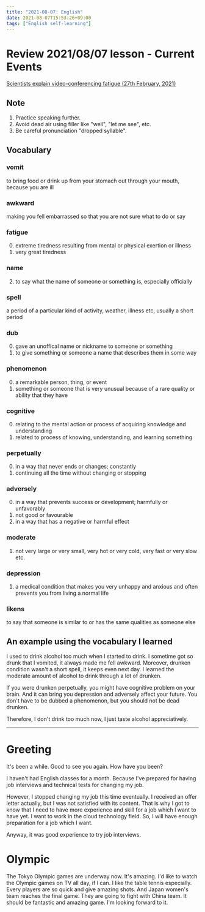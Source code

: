 ```yaml
---
title: "2021-08-07: English"
date: 2021-08-07T15:53:26+09:00
tags: ["English self-learning"]
---
```


# Review 2021/08/07 lesson - Current Events

[Scientists explain video-conferencing fatigue (27th February, 2021)](https://breakingnewsenglish.com/2102/210227-video-conferencing.html)

## Note

1. Practice speaking further.
2. Avoid dead air using filler like "well", "let me see", etc.
3. Be careful pronunciation "dropped syllable".

## Vocabulary

### vomit
to bring food or drink up from your stomach out through your mouth, because you are ill

### awkward
making you fell embarrassed so that you are not sure what to do or say

### fatigue
0. extreme tiredness resulting from mental or physical exertion or illness
1. very great tiredness

### name
2. to say what the name of someone or something is, especially officially

### spell
a period of a particular kind of activity, weather, illness etc, usually a short period

### dub
0. gave an unoffical name or nickname to someone or something
1. to give something or someone a name that describes them in some way

### phenomenon
0. a remarkable person, thing, or event
1. something or someone that is very unusual because of a rare quality or ability that they have

### cognitive
0. relating to the mental action or process of acquiring knowledge and understanding
1. related to process of knowing, understanding, and learning something

### perpetually
0. in a way that never ends or changes; constantly
1. continuing all the time without changing or stopping

### adversely
0. in a way that prevents success or development; harmfully or unfavorably
1. not good or favourable
2. in a way that has a negative or harmful effect

### moderate
1. not very large or very small, very hot or very cold, very fast or very slow etc.

### depression
1. a medical condition that makes you very unhappy and anxious and often prevents you from living a normal life

### likens
to say that someone is similar to or has the same qualities as someone else

## An example using the vocabulary I learned
I used to drink alcohol too much when I started to drink.
I sometime got so drunk that I vomited, it always made me fell awkward.
Moreover, drunken condition wasn't a short spell, it keeps even next day.
I learned the moderate amount of alcohol to drink through a lot of drunken.

If you were drunken perpetually, you might have cognitive problem on your brain. And it can bring you depression and adversely affect your future.
You don't have to be dubbed a phenomenon, but you should not be dead drunken.

Therefore, I don't drink too much now, I just taste alcohol appreciatively. 



---

# Greeting
It's been a while.
Good to see you again.
How have you been?

I haven't had English classes for a month.
Because I've prepared for having job interviews and technical tests for changing my job.

However, I stopped changing my job this time eventually.
I received an offer letter actually,
but I was not satisfied with its content.
That is why I got to know that I need to have more experience and skill for a job which I want to have yet.
I want to work in the cloud technology field.
So, I will have enough preparation for a job which I want.

Anyway, it was good experience to try job interviews.

# Olympic
The Tokyo Olympic games are underway now.
It's amazing.
I'd like to watch the Olympic games on TV all day, if I can.
I like the table tennis especially.
Every players are so quick and give amazing shots.
And Japan women's team reaches the final game.
They are going to fight with China team.
It should be fantastic and amazing game.
I'm looking forward to it.
